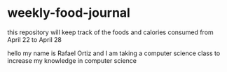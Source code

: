 # weekly-food-journal
this repository will keep track of the foods and calories consumed from April 22 to April 28


hello my name is Rafael Ortiz and I am taking a computer science class to increase my knowledge in computer science

